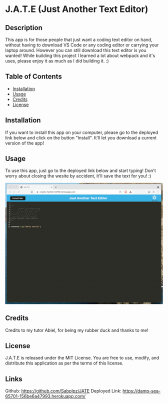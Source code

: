 # J.A.T.E (Just Another Text Editor)

## Description

This app is for those people that just want a coding text editor on hand, without having to download VS Code or any coding editor or carrying your laptop around. However you can still download this text editor is you wanted! While building this project I learned a lot about webpack and it's uses, please enjoy it as much as I did building it. :)
## Table of Contents

- [Installation](#installation)
- [Usage](#usage)
- [Credits](#credits)
- [License](#license)

## Installation

If you want to install this app on your computer, please go to the deployed link below and click on the button "Install". It'll let you download a current version of the app!

## Usage

To use this app, just go to the deployed link below and start typing! Don't worry about closing the wesite by accident, it'll save the text for you! :)

![Demo](assets/00-demo.gif)

## Credits

Credits to my tutor Abiel, for being my rubber duck and thanks to me! 

## License

J.A.T.E is released under the MIT License. You are free to use, modify, and distribute this application as per the terms of this license.

## Links

Github: https://github.com/Sabplpz/JATE
Deployed Link: https://damp-sea-65701-156be6a47993.herokuapp.com/
